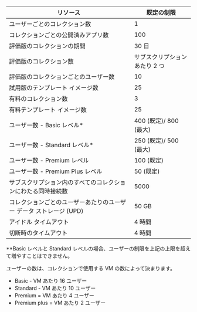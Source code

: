 
|リソース | 既定の制限|
|--------------|--------|
|ユーザーごとのコレクション数| 1|
|コレクションごとの公開済みアプリ数|	100|
|評価版のコレクションの期間| 30 日|
|評価版のコレクション数| サブスクリプションあたり 2 つ|
|評価版のコレクションごとのユーザー数| 10|
|試用版のテンプレート イメージ数|	25|
|有料のコレクション数| 3 |
|有料テンプレート イメージ数| 25|
|ユーザー数 - Basic レベル*| 400 (既定)/ 800 (最大)|
|ユーザー数 - Standard レベル*| 250 (既定)/ 500 (最大)|
|ユーザー数 - Premium レベル| 100 (既定)|
|ユーザー数 - Premium Plus レベル | 50 (既定)|
|サブスクリプション内のすべてのコレクションにわたる同時接続数| 5000|
|コレクションごとのユーザーあたりのユーザー データ ストレージ (UPD)| 50 GB|
|アイドル タイムアウト| 4 時間|
|切断時のタイムアウト| 4 時間|

**Basic レベルと Standard レベルの場合、ユーザーの制限を上記の上限を超えて増やすことはできません。

ユーザーの数は、コレクションで使用する VM の数によって決まります。

- Basic - VM あたり 16 ユーザー
- Standard - VM あたり 10 ユーザー
- Premium = VM あたり 4 ユーザー
- Premium plus = VM あたり 2 ユーザー

